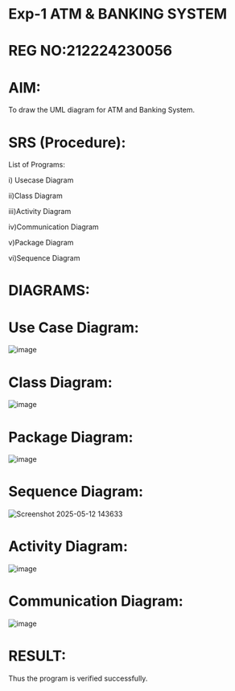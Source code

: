 # Exp-1 ATM & BANKING SYSTEM
# REG NO:212224230056

# AIM:
To draw the UML diagram for ATM and Banking System.

# SRS (Procedure):
List of Programs:

i) Usecase Diagram

ii)Class Diagram

iii)Activity Diagram

iv)Communication Diagram

v)Package Diagram

vi)Sequence Diagram



# DIAGRAMS:




# Use Case Diagram:

![image](https://github.com/user-attachments/assets/0657a31f-cadf-4037-9c51-e9eb0ee17eb1)

# Class Diagram:

![image](https://github.com/user-attachments/assets/96ef14ba-8160-4f52-bf84-7b0e27663cd6)


# Package Diagram:



![image](https://github.com/user-attachments/assets/ff6852b9-3e47-422c-9817-94517301cc20)

# Sequence Diagram:



![Screenshot 2025-05-12 143633](https://github.com/user-attachments/assets/0d60ab41-2fe2-4aa7-8cd5-01618d8c0acd)


# Activity Diagram:


![image](https://github.com/user-attachments/assets/8dece187-e17c-44f0-a6d5-f8f2f9a3c827)

# Communication Diagram:

![image](https://github.com/user-attachments/assets/6329e872-10b0-4a59-afeb-9b6e2183f92f)

# RESULT:
Thus the program is verified successfully.

